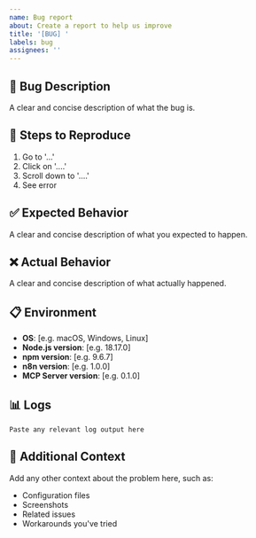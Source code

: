 ```yaml
---
name: Bug report
about: Create a report to help us improve
title: '[BUG] '
labels: bug
assignees: ''
---
```


## 🐛 Bug Description
A clear and concise description of what the bug is.

## 🔄 Steps to Reproduce
1. Go to '...'
2. Click on '....'
3. Scroll down to '....'
4. See error

## ✅ Expected Behavior
A clear and concise description of what you expected to happen.

## ❌ Actual Behavior
A clear and concise description of what actually happened.

## 📋 Environment
- **OS**: [e.g. macOS, Windows, Linux]
- **Node.js version**: [e.g. 18.17.0]
- **npm version**: [e.g. 9.6.7]
- **n8n version**: [e.g. 1.0.0]
- **MCP Server version**: [e.g. 0.1.0]

## 📊 Logs
```
Paste any relevant log output here
```

## 📎 Additional Context
Add any other context about the problem here, such as:
- Configuration files
- Screenshots
- Related issues
- Workarounds you've tried